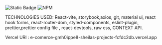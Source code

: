 ![Static Badge](https://img.shields.io/badge/react-vite) ![NPM](https://img.shields.io/npm/l/storybook)

TECHNOLOGIES USED:
React-vite, storybook,axios, git, material ui, react hook forms, react-router-dom, styled-components, eslint-plugin, prettier,prettier config file , react-devtools, raw css, CONTEXT API.

Vercel URl : e-comerce-gmh0ippe8-sheilas-projects-fcfdc2db.vercel.app
